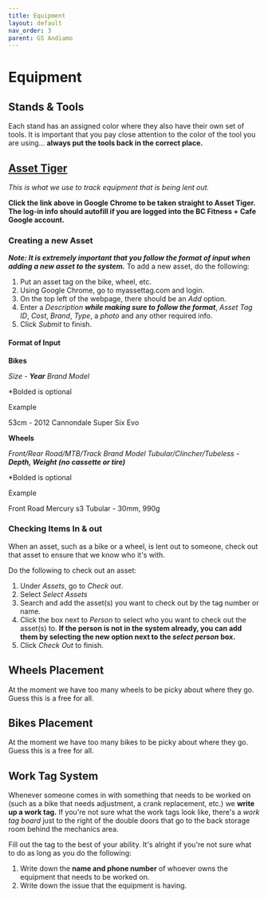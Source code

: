 ```yaml
---
title: Equipment
layout: default
nav_order: 3
parent: GS Andiamo
---
```

# Equipment
## Stands & Tools
Each stand has an assigned color where they also have their own set of tools. It is important that you pay close attention to the color of the tool you are using... **always put the tools back in the correct place.**
## [Asset Tiger](https://www.myassettag.com/assettiger/)

*This is what we use to track equipment that is being lent out.*

**Click the link above in Google Chrome to be taken straight to Asset Tiger. The log-in info should autofill if you are logged into the BC Fitness + Cafe Google account.**

### Creating a new Asset
***Note: It is extremely important that you follow the format of input when adding a new asset to the system.***
To add a new asset, do the following:
1. Put an asset tag on the bike, wheel, etc.
2. Using Google Chrome, go to myassettag.com and login.
3. On the top left of the webpage, there should be an *Add* option.
4. Enter a *Description **while making sure to follow the format***, *Asset Tag ID*, *Cost*, *Brand*, *Type*, a *photo* and any other required info.
5. Click *Submit* to finish.

#### Format of Input
**Bikes**

*Size - **Year** Brand Model*

*Bolded is optional

Example

53cm - 2012 Cannondale Super Six Evo

**Wheels**

*Front/Rear Road/MTB/Track Brand Model Tubular/Clincher/Tubeless - **Depth, Weight (no cassette or tire)***

*Bolded is optional

Example

Front Road Mercury s3 Tubular - 30mm, 990g

### Checking Items In & out
When an asset, such as a bike or a wheel, is lent out to someone, check out that asset to ensure that we know who it's with. 

Do the following to check out an asset:
1. Under *Assets*, go to *Check out*.
2. Select *Select Assets*
3. Search and add the asset(s) you want to check out by  the tag number or name.
4. Click the box next to *Person* to select who you want to check out the asset(s) to. **If the person is not in the system already, you can add them by selecting the new option next to the *select person* box.**
5. Click *Check Out* to finish.


## Wheels Placement
At the moment we have too many wheels to be picky about where they go. Guess this is a free for all.
## Bikes Placement
At the moment we have too many bikes to be picky about where they go. Guess this is a free for all.
## Work Tag System
Whenever someone comes in with something that needs to be worked on (such as a bike that needs adjustment, a crank replacement, etc.) we **write up a work tag.** If you're not sure what the work tags look like, there's a *work tag board* just to the right of the double doors that go to the back storage room behind the mechanics area.


Fill out the tag to the best of your ability. It's alright if you're not sure what to do as long as you do the following:
1. Write down the **name and phone number** of whoever owns the equipment that needs to be worked on.
2. Write down the issue that the equipment is having.